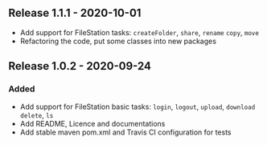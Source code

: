 ## Release 1.1.1 - 2020-10-01
- Add support for FileStation tasks: `createFolder`, `share`, `rename`
   `copy`, `move`
- Refactoring the code, put some classes into new packages
   
## Release 1.0.2 - 2020-09-24
### Added
- Add support for FileStation basic tasks: `login`, `logout`, `upload`, `download`
   `delete`, `ls`
- Add README, Licence and documentations
- Add stable maven pom.xml and Travis CI configuration for tests
